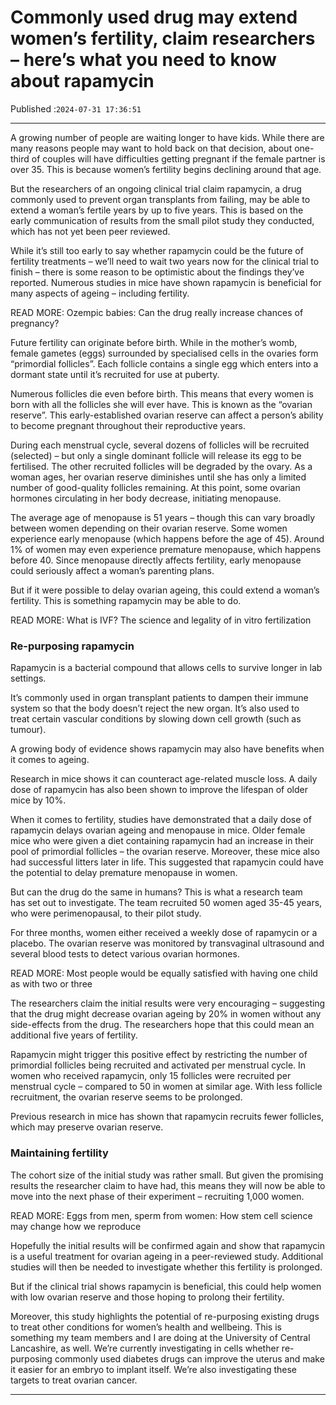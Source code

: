 # Commonly used drug may extend women’s fertility, claim researchers – here’s what you need to know about rapamycin

Published :`2024-07-31 17:36:51`

---

A growing number of people are waiting longer to have kids. While there are many reasons people may want to hold back on that decision, about one-third of couples will have difficulties getting pregnant if the female partner is over 35. This is because women’s fertility begins declining around that age.

But the researchers of an ongoing clinical trial claim rapamycin, a drug commonly used to prevent organ transplants from failing, may be able to extend a woman’s fertile years by up to five years. This is based on the early communication of results from the small pilot study they conducted, which has not yet been peer reviewed.

While it’s still too early to say whether rapamycin could be the future of fertility treatments – we’ll need to wait two years now for the clinical trial to finish – there is some reason to be optimistic about the findings they’ve reported. Numerous studies in mice have shown rapamycin is beneficial for many aspects of ageing – including fertility.

READ MORE: Ozempic babies: Can the drug really increase chances of pregnancy?

Future fertility can originate before birth. While in the mother’s womb, female gametes (eggs) surrounded by specialised cells in the ovaries form “primordial follicles”. Each follicle contains a single egg which enters into a dormant state until it’s recruited for use at puberty.

Numerous follicles die even before birth. This means that every women is born with all the follicles she will ever have. This is known as the “ovarian reserve”. This early-established ovarian reserve can affect a person’s ability to become pregnant throughout their reproductive years.

During each menstrual cycle, several dozens of follicles will be recruited (selected) – but only a single dominant follicle will release its egg to be fertilised. The other recruited follicles will be degraded by the ovary. As a woman ages, her ovarian reserve diminishes until she has only a limited number of good-quality follicles remaining. At this point, some ovarian hormones circulating in her body decrease, initiating menopause.

The average age of menopause is 51 years – though this can vary broadly between women depending on their ovarian reserve. Some women experience early menopause (which happens before the age of 45). Around 1% of women may even experience premature menopause, which happens before 40. Since menopause directly affects fertility, early menopause could seriously affect a woman’s parenting plans.

But if it were possible to delay ovarian ageing, this could extend a woman’s fertility. This is something rapamycin may be able to do.

READ MORE: What is IVF? The science and legality of in vitro fertilization

### Re-purposing rapamycin

Rapamycin is a bacterial compound that allows cells to survive longer in lab settings.

It’s commonly used in organ transplant patients to dampen their immune system so that the body doesn’t reject the new organ. It’s also used to treat certain vascular conditions by slowing down cell growth (such as tumour).

A growing body of evidence shows rapamycin may also have benefits when it comes to ageing.

Research in mice shows it can counteract age-related muscle loss. A daily dose of rapamycin has also been shown to improve the lifespan of older mice by 10%.

When it comes to fertility, studies have demonstrated that a daily dose of rapamycin delays ovarian ageing and menopause in mice. Older female mice who were given a diet containing rapamycin had an increase in their pool of primordial follicles – the ovarian reserve. Moreover, these mice also had successful litters later in life. This suggested that rapamycin could have the potential to delay premature menopause in women.

But can the drug do the same in humans? This is what a research team has set out to investigate. The team recruited 50 women aged 35-45 years, who were perimenopausal, to their pilot study.

For three months, women either received a weekly dose of rapamycin or a placebo. The ovarian reserve was monitored by transvaginal ultrasound and several blood tests to detect various ovarian hormones.

READ MORE: Most people would be equally satisfied with having one child as with two or three

The researchers claim the initial results were very encouraging – suggesting that the drug might decrease ovarian ageing by 20% in women without any side-effects from the drug. The researchers hope that this could mean an additional five years of fertility.

Rapamycin might trigger this positive effect by restricting the number of primordial follicles being recruited and activated per menstrual cycle. In women who received rapamycin, only 15 follicles were recruited per menstrual cycle – compared to 50 in women at similar age. With less follicle recruitment, the ovarian reserve seems to be prolonged.

Previous research in mice has shown that rapamycin recruits fewer follicles, which may preserve ovarian reserve.

### Maintaining fertility

The cohort size of the initial study was rather small. But given the promising results the researcher claim to have had, this means they will now be able to move into the next phase of their experiment – recruiting 1,000 women.

READ MORE: Eggs from men, sperm from women: How stem cell science may change how we reproduce

Hopefully the initial results will be confirmed again and show that rapamycin is a useful treatment for ovarian ageing in a peer-reviewed study. Additional studies will then be needed to investigate whether this fertility is prolonged.

But if the clinical trial shows rapamycin is beneficial, this could help women with low ovarian reserve and those hoping to prolong their fertility.

Moreover, this study highlights the potential of re-purposing existing drugs to treat other conditions for women’s health and wellbeing. This is something my team members and I are doing at the University of Central Lancashire, as well. We’re currently investigating in cells whether re-purposing commonly used diabetes drugs can improve the uterus and make it easier for an embryo to implant itself. We’re also investigating these targets to treat ovarian cancer.

---


